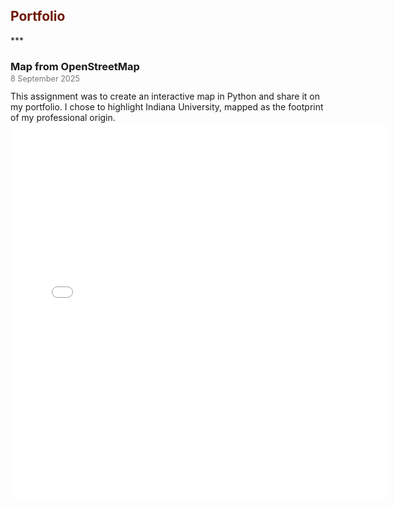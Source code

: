 <h2 style="color:#6f1802;">Portfolio</h2>
***
<h3 style="margin-bottom:0;">Map from OpenStreetMap</h3>
<p style="margin-top:2px; font-size:0.9em; font-weight:normal; color:#777;">
  8 September 2025
</p>
This assignment was to create an interactive map in Python and share it on my portfolio. I chose to highlight Indiana University, mapped as the footprint of my professional origin.
<embed type="text/html" src="img/start.html" width="600" height="600">
